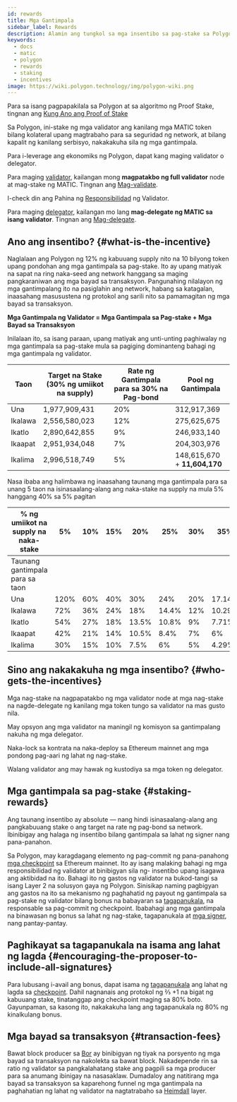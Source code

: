 ```yaml
---
id: rewards
title: Mga Gantimpala
sidebar_label: Rewards
description: Alamin ang tungkol sa mga insentibo sa pag-stake sa Polygon Network.
keywords:
  - docs
  - matic
  - polygon
  - rewards
  - staking
  - incentives
image: https://wiki.polygon.technology/img/polygon-wiki.png
---
```


Para sa isang pagpapakilala sa Polygon at sa algoritmo ng Proof Stake, tingnan ang [Kung Ano ang Proof of Stake](/docs/home/polygon-basics/what-is-proof-of-stake)

Sa Polygon, ini-stake ng mga validator ang kanilang mga MATIC token bilang kolateral upang magtrabaho para sa seguridad ng network, at bilang kapalit ng kanilang serbisyo, nakakakuha sila ng mga gantimpala.

Para i-leverage ang ekonomiks ng Polygon, dapat kang maging validator o delegator.

Para maging [validator](/docs/maintain/glossary.md#validator), kailangan mong **magpatakbo ng full validator** node at mag-stake ng MATIC. Tingnan ang [Mag-validate](/docs/maintain/validate/validator-index).

I-check din ang Pahina ng [Responsibilidad](/docs/maintain/validate/validator-responsibilities) ng Validator.

Para maging [delegator](/docs/maintain/glossary.md#delegator), kailangan mo lang **mag-delegate ng MATIC sa isang validator**. Tingnan ang [Mag-delegate](/docs/maintain/delegate/delegate).

## Ano ang insentibo? {#what-is-the-incentive}

Naglalaan ang Polygon ng 12% ng kabuuang supply nito na 10 bilyong token upang pondohan ang mga gantimpala sa pag-stake. Ito ay upang matiyak na sapat na ring naka-seed ang network hanggang sa maging pangkaraniwan ang mga bayad sa transaksyon. Pangunahing nilalayon ng mga gantimpalang ito na pasiglahin ang network, habang sa katagalan, inaasahang masusustena ng protokol ang sarili nito sa pamamagitan ng mga bayad sa transaksyon.

**Mga Gantimpala ng Validator = Mga Gantimpala sa Pag-stake + Mga Bayad sa Transaksyon**

Inilalaan ito, sa isang paraan, upang matiyak ang unti-unting paghiwalay ng mga gantimpala sa pag-stake mula sa pagiging dominanteng bahagi ng mga gantimpala ng validator.

| Taon | Target na Stake (30% ng umiikot na supply) | Rate ng Gantimpala para sa 30% na Pag-bond | Pool ng Gantimpala |
|---|---|---|---|
| Una | 1,977,909,431 | 20% | 312,917,369 |
| Ikalawa | 2,556,580,023 | 12% | 275,625,675 |
| Ikatlo | 2,890,642,855 | 9% | 246,933,140 |
| Ikaapat | 2,951,934,048 | 7% | 204,303,976 |
| Ikalima | 2,996,518,749 | 5% | 148,615,670 + **11,604,170** |

Nasa ibaba ang halimbawa ng inaasahang taunang mga gantimpala para sa unang 5 taon na isinasaalang-alang ang naka-stake na supply na mula 5% hanggang 40% sa 5% pagitan

| % ng umiikot na supply na naka-stake | 5% | 10% | 15% | 20% | 25% | 30% | 35% | 40% |
|---|---|---|---|---|---|---|---|---|
| Taunang gantimpala para sa taon |
| Una | 120% | 60% | 40% | 30% | 24% | 20% | 17.14% | 15% |
| Ikalawa | 72% | 36% | 24% | 18% | 14.4% | 12% | 10.29% | 9% |
| Ikatlo | 54% | 27% | 18% | 13.5% | 10.8% | 9% | 7.71% | 6.75% |
| Ikaapat | 42% | 21% | 14% | 10.5% | 8.4% | 7% | 6% | 5.25% |
| Ikalima | 30% | 15% | 10% | 7.5% | 6% | 5% | 4.29% | 3.75% |

## Sino ang nakakakuha ng mga insentibo? {#who-gets-the-incentives}

Mga nag-stake na nagpapatakbo ng mga validator node at mga nag-stake na nagde-delegate ng kanilang mga token tungo sa validator na mas gusto nila.

May opsyon ang mga validator na maningil ng komisyon sa gantimpalang nakuha ng mga delegator.

Naka-lock sa kontrata na naka-deploy sa Ethereum mainnet ang mga pondong pag-aari ng lahat ng nag-stake.

Walang validator ang may hawak ng kustodiya sa mga token ng delegator.

## Mga gantimpala sa pag-stake {#staking-rewards}

Ang taunang insentibo ay absolute — nang hindi isinasaalang-alang ang pangkabuuang stake o ang target na rate ng pag-bond sa network. Ibinibigay ang halaga ng insentibo bilang gantimpala sa lahat ng signer nang pana-panahon.

Sa Polygon, may karagdagang elemento ng pag-commit ng pana-panahong [mga checkpoint](/docs/maintain/glossary.md#checkpoint-transaction) sa Ethereum mainnet. Ito ay isang malaking bahagi ng mga responsibilidad ng validator at binibigyan sila ng- insentibo upang isagawa ang aktibidad na ito. Bahagi ito ng gastos ng validator na bukod-tangi sa isang Layer 2 na solusyon gaya ng Polygon. Sinisikap naming pagbigyan ang gastos na ito sa mekanismo ng paghahatid ng payout ng gantimpala sa pag-stake ng validator bilang bonus na babayaran sa [tagapanukala](/docs/maintain/glossary.md#proposer), na responsable sa pag-commit ng checkpoint. Ibabahagi ang mga gantimpala na binawasan ng bonus sa lahat ng nag-stake, tagapanukala at [mga signer](/docs/maintain/glossary.md#signer-address), nang pantay-pantay.

## Paghikayat sa tagapanukala na isama ang lahat ng lagda {#encouraging-the-proposer-to-include-all-signatures}

Para lubusang i-avail ang bonus, dapat isama ng [tagapanukala](/docs/maintain/glossary.md#proposer) ang lahat ng lagda sa [checkpoint](/docs/maintain/glossary.md#checkpoint-transaction). Dahil nagnanais ang protokol ng ⅔ +1 na bigat ng kabuuang stake, tinatanggap ang checkpoint maging sa 80% boto. Gayunpaman, sa kasong ito, nakakakuha lang ang tagapanukala ng 80% ng kinalkulang bonus.

## Mga bayad sa transaksyon {#transaction-fees}

Bawat block producer sa [Bor](/docs/maintain/glossary.md#bor) ay binibigyan ng tiyak na porsyento ng mga bayad sa transaksyon na nakolekta sa bawat block. Nakadepende rin sa ratio ng validator sa pangkalahatang stake ang pagpili sa mga producer para sa anumang ibinigay na nasasaklaw. Dumadaloy ang natitirang mga bayad sa transaksyon sa kaparehong funnel ng mga gantimpala na paghahatian ng lahat ng validator na nagtatrabaho sa [Heimdall](/docs/maintain/glossary.md#heimdall) layer.
